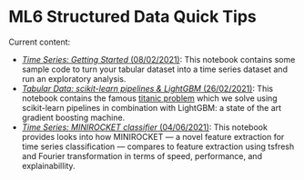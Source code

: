 # ML6 Structured Data Quick Tips

Current content:

- [_Time Series: Getting Started_ (08/02/2021)](2021_02_08_timeseries_getting_started):
This notebook contains some sample code to turn your tabular dataset into a time series dataset and run an exploratory analysis.
- [_Tabular Data: scikit-learn pipelines & LightGBM_ (26/02/2021)](2021_02_26_scikit_learn_pipelines):
This notebook contains the famous [titanic problem](https://www.kaggle.com/c/titanic) which we solve using scikit-learn pipelines in combination with LightGBM: a state of the art gradient boosting machine.
- [_Time Series: MINIROCKET classifier_ (04/06/2021)](2021_06_04_minirocket_timeseries_classification):
This notebook provides looks into how MINIROCKET — a novel feature extraction for time series classification — compares to feature extraction using tsfresh and Fourier transformation in terms of speed, performance, and explainabillity.
